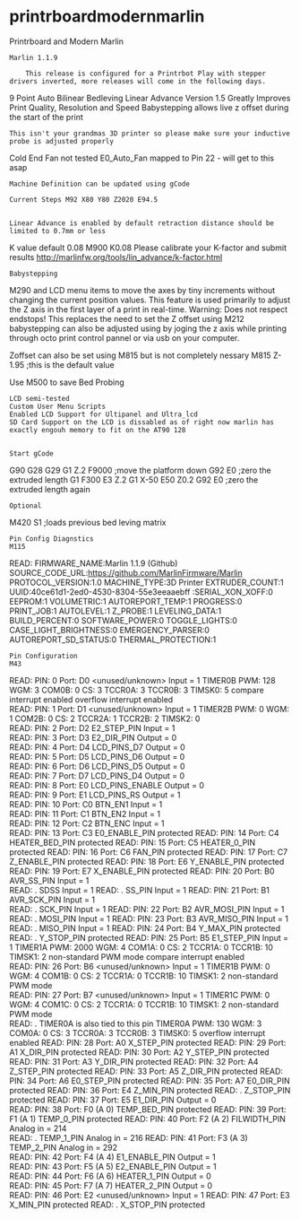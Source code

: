 # printrboardmodernmarlin
Printrboard and Modern Marlin

	Marlin 1.1.9

		This release is configured for a Printrbot Play with stepper drivers inverted, more releases will come in the following days.
9 Point Auto Bilinear Bedleving
Linear Advance Version 1.5 Greatly Improves Print Quality, Resolution and Speed
Babystepping allows live z offset during the start of the print

	This isn't your grandmas 3D printer so please make sure your inductive probe is adjusted properly

Cold End Fan not tested E0_Auto_Fan mapped to Pin 22 - will get to this asap

	Machine Definition can be updated using gCode
    
    Current Steps M92 X80 Y80 Z2020 E94.5
	

	Linear Advance is enabled by default retraction distance should be limited to 0.7mm or less
K value default 0.08
M900 K0.08
Please calibrate your K-factor and submit results 
http://marlinfw.org/tools/lin_advance/k-factor.html

    Babystepping
M290 and LCD menu items to move the axes by tiny increments without changing the current position values. 
This feature is used primarily to adjust the Z axis in the first layer of a print in real-time. Warning: Does not respect endstops!
This replaces the need to set the Z offset using M212
babystepping can also be adjusted using by joging the z axis while printing through octo print control pannel or via usb on your computer.

Zoffset can also be set using M815 but is not completely nessary
M815 Z-1.95 ;this is the default value

Use M500 to save Bed Probing


    LCD semi-tested 
    Custom User Menu Scripts
    Enabled LCD Support for Ultipanel and Ultra_lcd
    SD Card Support on the LCD is dissabled as of right now marlin has exactly engouh memory to fit on the AT90 128


	Start gCode
G90
G28
G29
G1 Z.2 F9000 ;move the platform down
G92 E0 ;zero the extruded length
G1 F300 E3 Z.2
G1 X-50 E50 Z0.2
G92 E0 ;zero the extruded length again

	Optional
M420 S1 ;loads previous bed leving matrix



	Pin Config Diagnstics
	M115
READ: FIRMWARE_NAME:Marlin 1.1.9 (Github) SOURCE_CODE_URL:https://github.com/MarlinFirmware/Marlin PROTOCOL_VERSION:1.0 MACHINE_TYPE:3D Printer EXTRUDER_COUNT:1 UUID:40ce61d1-2ed0-4530-8304-55e3eeaaebff
:SERIAL_XON_XOFF:0
EEPROM:1
VOLUMETRIC:1
AUTOREPORT_TEMP:1
PROGRESS:0
PRINT_JOB:1
AUTOLEVEL:1
Z_PROBE:1
LEVELING_DATA:1
BUILD_PERCENT:0
SOFTWARE_POWER:0
TOGGLE_LIGHTS:0
CASE_LIGHT_BRIGHTNESS:0
EMERGENCY_PARSER:0
AUTOREPORT_SD_STATUS:0
THERMAL_PROTECTION:1

    Pin Configuration
	M43
READ: PIN:   0   Port: D0        <unused/unknown>            Input  = 1    TIMER0B   PWM:   128    WGM: 3    COM0B: 0    CS: 3    TCCR0A: 3    TCCR0B: 3    TIMSK0: 5   compare interrupt enabled   overflow interrupt enabled  
READ: PIN:   1   Port: D1        <unused/unknown>            Input  = 1    TIMER2B   PWM:     0    WGM: 1    COM2B: 0    CS: 2    TCCR2A: 1    TCCR2B: 2    TIMSK2: 0  
READ: PIN:   2   Port: D2        E2_STEP_PIN                 Input  = 1  
READ: PIN:   3   Port: D3        E2_DIR_PIN                  Output = 0  
READ: PIN:   4   Port: D4        LCD_PINS_D7                 Output = 0  
READ: PIN:   5   Port: D5        LCD_PINS_D6                 Output = 0  
READ: PIN:   6   Port: D6        LCD_PINS_D5                 Output = 0  
READ: PIN:   7   Port: D7        LCD_PINS_D4                 Output = 0  
READ: PIN:   8   Port: E0        LCD_PINS_ENABLE             Output = 0  
READ: PIN:   9   Port: E1        LCD_PINS_RS                 Output = 1  
READ: PIN:  10   Port: C0        BTN_EN1                     Input  = 1  
READ: PIN:  11   Port: C1        BTN_EN2                     Input  = 1  
READ: PIN:  12   Port: C2        BTN_ENC                     Input  = 1  
READ: PIN:  13   Port: C3        E0_ENABLE_PIN               protected 
READ: PIN:  14   Port: C4        HEATER_BED_PIN              protected 
READ: PIN:  15   Port: C5        HEATER_0_PIN                protected 
READ: PIN:  16   Port: C6        FAN_PIN                     protected 
READ: PIN:  17   Port: C7        Z_ENABLE_PIN                protected 
READ: PIN:  18   Port: E6        Y_ENABLE_PIN                protected 
READ: PIN:  19   Port: E7        X_ENABLE_PIN                protected 
READ: PIN:  20   Port: B0        AVR_SS_PIN                  Input  = 1  
READ: .                          SDSS                        Input  = 1
READ: .                          SS_PIN                      Input  = 1
READ: PIN:  21   Port: B1        AVR_SCK_PIN                 Input  = 1  
READ: .                          SCK_PIN                     Input  = 1
READ: PIN:  22   Port: B2        AVR_MOSI_PIN                Input  = 1  
READ: .                          MOSI_PIN                    Input  = 1
READ: PIN:  23   Port: B3        AVR_MISO_PIN                Input  = 1  
READ: .                          MISO_PIN                    Input  = 1
READ: PIN:  24   Port: B4        Y_MAX_PIN                   protected 
READ: .                          Y_STOP_PIN                  protected 
READ: PIN:  25   Port: B5        E1_STEP_PIN                 Input  = 1    TIMER1A   PWM:  2000    WGM: 4    COM1A: 0    CS: 2    TCCR1A: 0    TCCR1B: 10    TIMSK1: 2   non-standard PWM mode   compare interrupt enabled  
READ: PIN:  26   Port: B6        <unused/unknown>            Input  = 1    TIMER1B   PWM:     0    WGM: 4    COM1B: 0    CS: 2    TCCR1A: 0    TCCR1B: 10    TIMSK1: 2   non-standard PWM mode  
READ: PIN:  27   Port: B7        <unused/unknown>            Input  = 1    TIMER1C   PWM:     0    WGM: 4    COM1C: 0    CS: 2    TCCR1A: 0    TCCR1B: 10    TIMSK1: 2   non-standard PWM mode  
READ:  .                  TIMER0A is also tied to this pin                  TIMER0A   PWM:   130    WGM: 3    COM0A: 0    CS: 3    TCCR0A: 3    TCCR0B: 3    TIMSK0: 5   overflow interrupt enabled
READ: PIN:  28   Port: A0        X_STEP_PIN                  protected 
READ: PIN:  29   Port: A1        X_DIR_PIN                   protected 
READ: PIN:  30   Port: A2        Y_STEP_PIN                  protected 
READ: PIN:  31   Port: A3        Y_DIR_PIN                   protected 
READ: PIN:  32   Port: A4        Z_STEP_PIN                  protected 
READ: PIN:  33   Port: A5        Z_DIR_PIN                   protected 
READ: PIN:  34   Port: A6        E0_STEP_PIN                 protected 
READ: PIN:  35   Port: A7        E0_DIR_PIN                  protected 
READ: PIN:  36   Port: E4        Z_MIN_PIN                   protected 
READ: .                          Z_STOP_PIN                  protected 
READ: PIN:  37   Port: E5        E1_DIR_PIN                  Output = 0  
READ: PIN:  38   Port: F0 (A 0)  TEMP_BED_PIN                protected 
READ: PIN:  39   Port: F1 (A 1)  TEMP_0_PIN                  protected 
READ: PIN:  40   Port: F2 (A 2)  FILWIDTH_PIN                Analog in =   214  
READ: .                          TEMP_1_PIN                  Analog in =   216
READ: PIN:  41   Port: F3 (A 3)  TEMP_2_PIN                  Analog in =   292  
READ: PIN:  42   Port: F4 (A 4)  E1_ENABLE_PIN               Output = 1  
READ: PIN:  43   Port: F5 (A 5)  E2_ENABLE_PIN               Output = 1  
READ: PIN:  44   Port: F6 (A 6)  HEATER_1_PIN                Output = 0  
READ: PIN:  45   Port: F7 (A 7)  HEATER_2_PIN                Output = 0  
READ: PIN:  46   Port: E2        <unused/unknown>            Input  = 1
READ: PIN:  47   Port: E3        X_MIN_PIN                   protected 
READ: .                          X_STOP_PIN                  protected 


